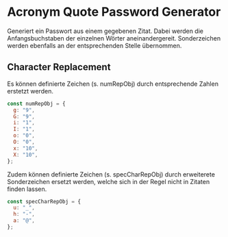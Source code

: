 # Acronym Quote Password Generator

Generiert ein Passwort aus einem gegebenen Zitat.
Dabei werden die Anfangsbuchstaben der einzelnen Wörter aneinandergereit.
Sonderzeichen werden ebenfalls an der entsprechenden Stelle übernommen.

## Character Replacement

Es können definierte Zeichen (s. numRepObj) durch entsprechende Zahlen erstetzt werden.

```javascript
const numRepObj = {
  g: "9",
  G: "9",
  i: "1",
  I: "1",
  o: "0",
  O: "0",
  x: "10",
  X: "10",
};
```

Zudem können definierte Zeichen (s. specCharRepObj) durch erweiterete Sonderzeichen ersetzt
werden, welche sich in der Regel nicht in Zitaten finden lassen.

```javascript
const specCharRepObj = {
  u: "_",
  h: "-",
  a: "@",
};
```
